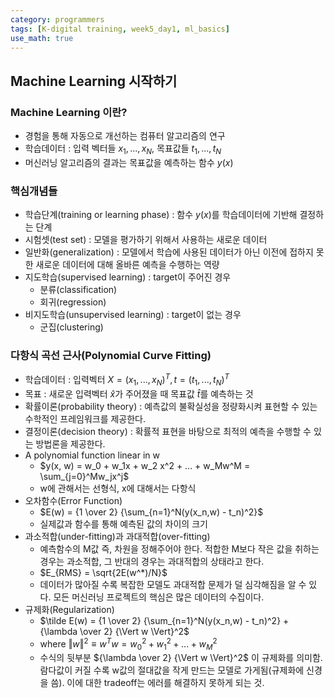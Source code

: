 ```yaml
---
category: programmers
tags: [K-digital training, week5_day1, ml_basics]
use_math: true
---
```

 
## Machine Learning 시작하기

### Machine Learning 이란?
- 경험을 통해 자동으로 개선하는 컴퓨터 알고리즘의 연구
- 학습데이터 : 입력 벡터들 $x_1, ..., x_N,$ 목표값들 $t_1, ..., t_N$
- 머신러닝 알고리즘의 결과는 목표값을 예측하는 함수 $y(x)$

### 핵심개념들
- 학습단계(training or learning phase) : 함수 $y(x)$를 학습데이터에 기반해 결정하는 단계
- 시험셋(test set) : 모델을 평가하기 위해서 사용하는 새로운 데이터
- 일반화(generalization) : 모델에서 학습에 사용된 데이터가 아닌 이전에 접하지 못한 새로운 데이터에 대해 올바른 예측을 수행하는 역량
- 지도학습(supervised learning) : target이 주어진 경우
    - 분류(classification)
    - 회귀(regression)
- 비지도학습(unsupervised learning) : target이 없는 경우
    - 군집(clustering)

### 다항식 곡선 근사(Polynomial Curve Fitting)
- 학습데이터 : 입력벡터 $X = (x_1,...,x_N)^T, t = (t_1, ..., t_N)^T$
- 목표 : 새로운 입력벡터 $\hat x$가 주어졌을 때 목표값 $\hat t$를 예측하는 것
- 확률이론(probability theory) : 예측값의 불확실성을 정량화시켜 표현할 수 있는 수학적인 프레임워크를 제공한다.
- 결정이론(decision theory) : 확률적 표현을 바탕으로 최적의 예측을 수행할 수 있는 방법론을 제공한다.
- A polynomial function linear in w
    - $y(x, w) = w_0 + w_1x + w_2 x^2 + ... + w_Mw^M = \sum_{j=0}^Mw_jx^j$
    - w에 관해서는 선형식, x에 대해서는 다항식
- 오차함수(Error Function)
    - $E(w) = {1 \over 2} {\sum_{n=1}^N(y(x_n,w) - t_n)^2}$
    - 실제값과 함수를 통해 예측된 값의 차이의 크기
- 과소적합(under-fitting)과 과대적합(over-fitting)
    - 예측함수의 M값 즉, 차원을 정해주어야 한다. 적합한 M보다 작은 값을 취하는 경우는 과소적합, 그 반대의 경우는 과대적합의 상태라고 한다.
    - $E_{RMS} = \sqrt{2E(w^*)/N}$
    - 데이터가 많아질 수록 복잡한 모델도 과대적합 문제가 덜 심각해짐을 알 수 있다. 모든 머신러닝 프로젝트의 핵심은 많은 데이터의 수집이다.
- 규제화(Regularization)
    - $\tilde E(w) = {1 \over 2} {\sum_{n=1}^N(y(x_n,w) - t_n)^2} + {\lambda \over 2} {\Vert w \Vert}^2$
    - where ${\Vert w \Vert}^2 \equiv w^Tw = w_0^2 + w_1^2 + ... + w_M^2$ 
    - 수식의 뒷부분 ${\lambda \over 2} {\Vert w \Vert}^2$ 이 규제화를 의미함. 람다값이 커질 수록 w값의 절대값을 작게 만드는 모델로 가게됨(규제화에 신경을 씀). 이에 대한 tradeoff는 에러를 해결하지 못하게 되는 것.